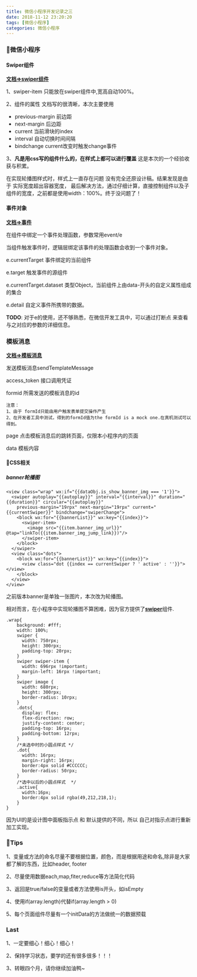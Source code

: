 ```yaml
---
title: 微信小程序开发记录之三
date: 2018-11-12 23:20:20
tags: [微信小程序]
categories: 微信小程序
---
```

### 🐰微信小程序
#### Swiper组件
<b>[文档=>swiper组件](https://developers.weixin.qq.com/miniprogram/dev/component/swiper.html)</b>

1、swiper-item 只能放在swiper组件中,宽高自动100%。

2、组件的属性 文档写的很清晰，本次主要使用

- previous-margin 前边距
- next-margin  后边距
- current 当前滑块的index
- interval 自动切换时间间隔
- bindchange current改变时触发change事件
<!--   MORE  -->
3、<b>凡是用css写的组件什么的，在样式上都可以进行覆盖</b>
这是本次的一个经验收获与积累。

在实现轮播图样式时，样式上一直存在问题 没有完全还原设计稿。结果发现是由于 实际宽度超出容器宽度，
最后解决方法，通过仔细计算，直接控制组件以及子组件的宽度，之前都是使用width：100%。终于没问题了！
#### 事件对象
<b>[文档=>事件](https://developers.weixin.qq.com/miniprogram/dev/framework/view/wxml/event.html)</b>

在组件中绑定一个事件处理函数，参数常用event/e

当组件触发事件时，逻辑层绑定该事件的处理函数会收到一个事件对象。

e.currentTarget  事件绑定的当前组件

e.target    触发事件的源组件

e.currentTarget.dataset    类型Object，当前组件上由data-开头的自定义属性组成的集合

e.detail  自定义事件所携带的数据。

<b>TODO</b>: 对于e的使用，还不够熟悉，在微信开发工具中，可以通过打断点 来查看与之对应的参数的详细信息。

### 模板消息
<b>[文档=>模板消息](https://developers.weixin.qq.com/miniprogram/dev/api/open-api/template-message/sendTemplateMessage.html)</b>

发送模板消息sendTemplateMessage

access_token 接口调用凭证

formid 所需发送的模板消息的id

```text
注意：
1、由于 formId只能由用户触发表单提交操作产生
2、在开发者工具中测试，得到的formId值为the formId is a mock one.在真机测试可以得到。
```
page 点击模板消息后的跳转页面，仅限本小程序内的页面

data 模板内容


#### 🐲CSS相关
##### banner轮播图
```shell
<view class="wrap" wx:if="{{dataObj.is_show_banner_img === '1'}}">
  <swiper autoplay="{{autoplay}}" interval="{{interval}}" duration="{{duration}}" circular="{{autoplay}}" 
    previous-margin="19rpx" next-margin="19rpx" current="{{currentSwiper}}" bindchange="swiperChange"> 
    <block wx:for="{{bannerList}}" wx:key="{{index}}">
      <swiper-item>
        <image src="{{item.banner_img_url}}" @tap="linkTo({{item.banner_img_jump_link}})"/>
      </swiper-item>
    </block>
  </swiper>
  <view class="dots">
    <block wx:for="{{bannerList}}" wx:key="{{index}}">
      <view class="dot {{index == currentSwiper ? ' active' : ''}}"></view>
    </block>
  </view>
</view>
```
之前版本banner是单独一张图片，本次改为轮播图。

相对而言，在小程序中实现轮播图不算困难，因为官方提供了<b>[swiper](https://developers.weixin.qq.com/miniprogram/dev/component/swiper.html)</b>组件.

```shell
.wrap{
    background: #fff;
    width: 100%;
    swiper {
      width: 750rpx;
      height: 300rpx;
      padding-top: 20rpx;
    }
    swiper swiper-item {
      width: 696rpx !important;
      margin-left: 16rpx !important;
    }
    swiper image {
      width: 680rpx;
      height: 300rpx;
      border-radius: 10rpx;
    }
    .dots{  
      display: flex;
      flex-direction: row;
      justify-content: center;
      padding-top: 16rpx;
      padding-bottom: 12rpx;
    }  
    /*未选中时的小圆点样式 */
    .dot{  
      width: 16rpx;  
      margin-right: 16rpx;
      border:4px solid #CCCCCC;
      border-radius: 50rpx;
    }  
    /*选中以后的小圆点样式  */
    .active{  
      width:16px;
      border:4px solid rgba(49,212,218,1);
    } 
}
```

因为UI的是设计图中面板指示点 和 默认提供的不同，所以 自己对指示点进行重新加工实现。

### 🐍Tips
1、变量或方法的命名尽量不要根据位置，颜色，而是根据用途和命名,除非是大家都了解的东西，比如header, footer

2、尽量使用数据each,map,fiter,reduce等方法简化代码

3、返回是true/false的变量或者方法使用is开头，如isEmpty

4、使用if(array.length)代替if(array.length > 0)

5、每个页面组件尽量有一个initData的方法做统一的数据预载

### Last

1、一定要细心！细心！细心！

2、保持学习状态，要学的还有很多很多！！！

3、转眼四个月，请你继续加油鸭~